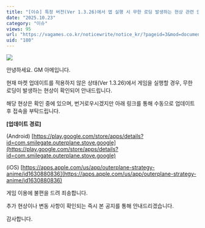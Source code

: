 ```yaml
---
title: "[이슈] 특정 버전(Ver 1.3.26)에서 앱 실행 시 무한 로딩 발생하는 현상 관련 안내"
date: "2025.10.23"
category: "이슈"
views: 95
url: "https://vagames.co.kr/noticewrite/notice_kr/?pageid=3&mod=document&uid=180"
uid: "180"
---
```


![](/images/news/live/kr/180-a400b199.png)

안녕하세요. GM 아메입니다.

현재 마켓 업데이트를 적용하지 않은 상태(Ver 1.3.26)에서 게임을 실행할 경우, 무한 로딩이 발생하는 현상이 확인되어 안내드립니다.

해당 현상은 확인 중에 있으며, 번거로우시겠지만 아래 링크를 통해 수동으로 업데이트 후 접속을 부탁드립니다.

  

**\[업데이트 경로\]**

  

(Android) [https://play.google.com/store/apps/details?id=com.smilegate.outerplane.stove.google](https://play.google.com/store/apps/details?id=com.smilegate.outerplane.stove.google)

(iOS) [https://apps.apple.com/us/app/outerplane-strategy-anime/id1630880836](https://apps.apple.com/us/app/outerplane-strategy-anime/id1630880836)

게임 이용에 불편을 드려 죄송합니다.

추가 현상이나 변동 사항이 확인되는 즉시 본 공지를 통해 안내드리겠습니다.

감사합니다.
